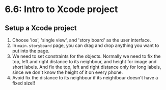 # 6.6: Intro to Xcode project

## Setup a Xcode project
1. Choose 'ios', 'single view', and 'story board' as the user interface. <br>
2. In ```main.storyboard``` page, you can drag and drop anything you want to put into the page. <br>
3. We need to set constraints for the objects. Normally we need to fix the top, left and right distance to its neighbour, and height for image and short labels. And fix the top, left and right distance only for long labels, since we don't know the height of it on every phone.
4. Avoid fix the distance to its neighbour if its neightbour doesn't have a fixed size!!
